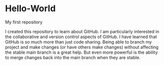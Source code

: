 # Hello-World
My first repository

I created this repository to learn about GitHub. I am particularly interested in the collaborative
and version control aspects of GitHub. I have learned that GitHub is so much more than just code
sharing. Being able to branch my project and make changes (or have others make changes) without
affecting the stable main branch is a great help. But even more powerful is the ability to merge
changes back into the main branch when they are stable. 
